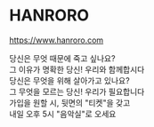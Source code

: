 # HANRORO

https://www.hanroro.com

당신은 무엇 때문에 죽고 싶나요? <br />
그 이유가 명확한 당신! 우리와 함께합시다 <br />
당신은 무엇을 위해 살아가고 있나요? <br /> 
그 무엇을 모르는 당신! 우리가 필요합니다 <br /> 
가입을 원할 시, 뒷면의 "티켓"을 갖고 <br />
내일 오후 5시 "음악실"로 오세요
